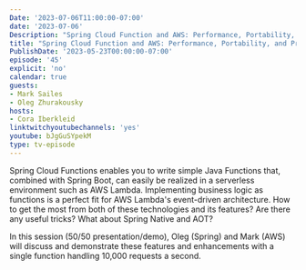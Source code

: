 ```yaml
---
Date: '2023-07-06T11:00:00-07:00'
date: '2023-07-06'
Description: "Spring Cloud Function and AWS: Performance, Portability, and Productivity"
title: "Spring Cloud Function and AWS: Performance, Portability, and Productivity"
PublishDate: '2023-05-23T00:00:00-07:00'
episode: '45'
explicit: 'no'
calendar: true
guests:
- Mark Sailes
- Oleg Zhurakousky
hosts:
- Cora Iberkleid
linktwitchyoutubechannels: 'yes'
youtube: bJgGuSYpekM
type: tv-episode
---
```


Spring Cloud Functions enables you to write simple Java Functions that, combined with Spring Boot, can easily be realized in a serverless environment such as AWS Lambda. Implementing business logic as functions is a perfect fit for AWS Lambda's event-driven architecture. How to get the most from both of these technologies and its features? Are there any useful tricks? What about Spring Native and AOT?

In this session (50/50 presentation/demo), Oleg (Spring) and Mark (AWS) will discuss and demonstrate these features and enhancements with a single function handling 10,000 requests a second.